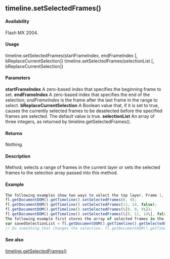 ## timeline.setSelectedFrames()

#### Availability

Flash MX 2004.

#### Usage

timeline.setSelectedFrames(startFrameIndex, endFrameIndex \[, bReplaceCurrentSelection\]) timeline.setSelectedFrames(selectionList \[, bReplaceCurrentSelection\])

#### Parameters

**startFrameIndex** A zero-based index that specifies the beginning frame to set.
**endFrameIndex** A zero-based index that specifies the end of the selection; *endFrameIndex* is the frame after the last frame in the range to select.
**bReplaceCurrentSelection** A Boolean value that, if it is set to true, causes the currently selected frames to be deselected before the specified frames are selected. The default value is true.
**selectionList** An array of three integers, as returned by timeline.getSelectedFrames().

#### Returns

Nothing.

#### Description

Method; selects a range of frames in the current layer or sets the selected frames to the selection array passed into this method.

#### Example

```javascript
The following examples show two ways to select the top layer, Frame 1, up to but not including Frame 10, and then to add Frame 12 up to but not including Frame 15 on the same layer to the current selection (remember that index values are different from frame number values):
fl.getDocumentDOM().getTimeline().setSelectedFrames(0, 9);
fl.getDocumentDOM().getTimeline().setSelectedFrames(11, 14, false);
fl.getDocumentDOM().getTimeline().setSelectedFrames(\[0, 0, 9\]);
fl.getDocumentDOM().getTimeline().setSelectedFrames(\[0, 11, 14\], false);
The following example first stores the array of selected frames in the savedSelectionList variable and then uses the array later in the code to reselect those frames after a command or user interaction has changed the selection:
var savedSelectionList = fl.getDocumentDOM().getTimeline().getSelectedFrames();
// Do something that changes the selection. fl.getDocumentDOM().getTimeline().setSelectedFrames(savedSelectionList);

```
#### See also

[timeline.getSelectedFrames()](#_bookmark1058)
